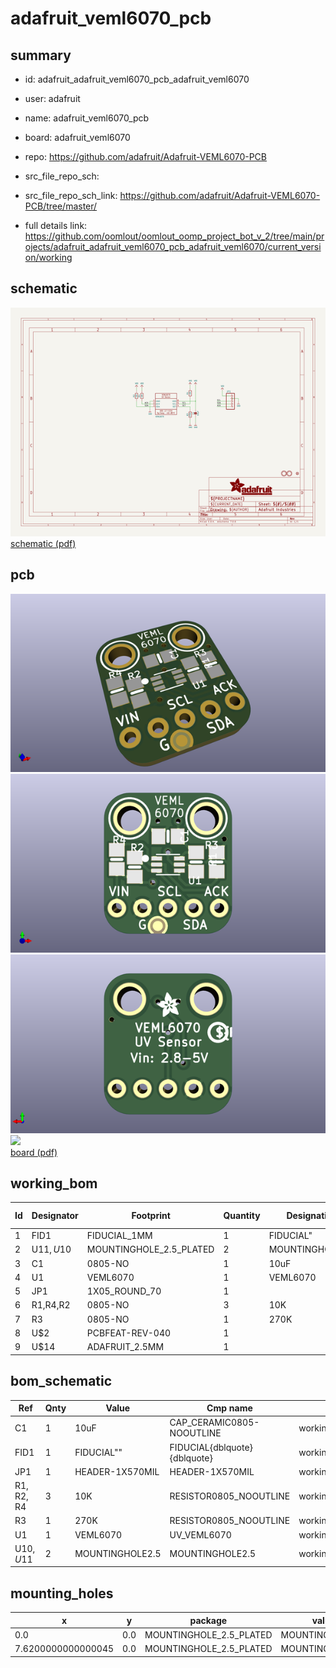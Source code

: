 # adafruit_veml6070_pcb
 
## summary 
* id: adafruit_adafruit_veml6070_pcb_adafruit_veml6070
* user: adafruit
* name: adafruit_veml6070_pcb
* board: adafruit_veml6070
* repo: https://github.com/adafruit/Adafruit-VEML6070-PCB



* src_file_repo_sch: 
* src_file_repo_sch_link: https://github.com/adafruit/Adafruit-VEML6070-PCB/tree/master/
* full details link: https://github.com/oomlout/oomlout_oomp_project_bot_v_2/tree/main/projects/adafruit_adafruit_veml6070_pcb_adafruit_veml6070/current_version/working  

## schematic  
![](working_schematic_600.png)  
[schematic (pdf)](working_schematic.pdf)  

## pcb  
![](working_3d_600.png) 
![](working_3d_front_600.png)  
![](working_3d_back_600.png)  
![](working_600.png)  
[board (pdf)](working.pdf)  

## working_bom
| Id | Designator | Footprint | Quantity | Designation | Supplier and ref |  | None | 
| --- | --- | --- | --- | --- | --- | --- | --- | 
| 1 | FID1 | FIDUCIAL_1MM | 1 | FIDUCIAL" |  |  | [''] | 
| 2 | U$11,U$10 | MOUNTINGHOLE_2.5_PLATED | 2 | MOUNTINGHOLE2.5 |  |  | [''] | 
| 3 | C1 | 0805-NO | 1 | 10uF |  |  | [''] | 
| 4 | U1 | VEML6070 | 1 | VEML6070 |  |  | [''] | 
| 5 | JP1 | 1X05_ROUND_70 | 1 |  |  |  | [''] | 
| 6 | R1,R4,R2 | 0805-NO | 3 | 10K |  |  | [''] | 
| 7 | R3 | 0805-NO | 1 | 270K |  |  | [''] | 
| 8 | U$2 | PCBFEAT-REV-040 | 1 |  |  |  | [''] | 
| 9 | U$14 | ADAFRUIT_2.5MM | 1 |  |  |  | [''] | 


## bom_schematic
| Ref | Qnty | Value | Cmp name | Footprint | Description | Vendor | DNP | 
| --- | --- | --- | --- | --- | --- | --- | --- | 
| C1 | 1 | 10uF | CAP_CERAMIC0805-NOOUTLINE | working:0805-NO |  |  |  | 
| FID1 | 1 | FIDUCIAL"" | FIDUCIAL{dblquote}{dblquote} | working:FIDUCIAL_1MM |  |  |  | 
| JP1 | 1 | HEADER-1X570MIL | HEADER-1X570MIL | working:1X05_ROUND_70 |  |  |  | 
| R1, R2, R4 | 3 | 10K | RESISTOR0805_NOOUTLINE | working:0805-NO |  |  |  | 
| R3 | 1 | 270K | RESISTOR0805_NOOUTLINE | working:0805-NO |  |  |  | 
| U1 | 1 | VEML6070 | UV_VEML6070 | working:VEML6070 |  |  |  | 
| U$10, U$11 | 2 | MOUNTINGHOLE2.5 | MOUNTINGHOLE2.5 | working:MOUNTINGHOLE_2.5_PLATED |  |  |  | 


## mounting_holes
| x | y | package | value | ref | size | 
| --- | --- | --- | --- | --- | --- | 
| 0.0 | 0.0 | MOUNTINGHOLE_2.5_PLATED | MOUNTINGHOLE2.5 | U$10 | m3 | 
| 7.6200000000000045 | 0.0 | MOUNTINGHOLE_2.5_PLATED | MOUNTINGHOLE2.5 | U$11 | m3 | 


